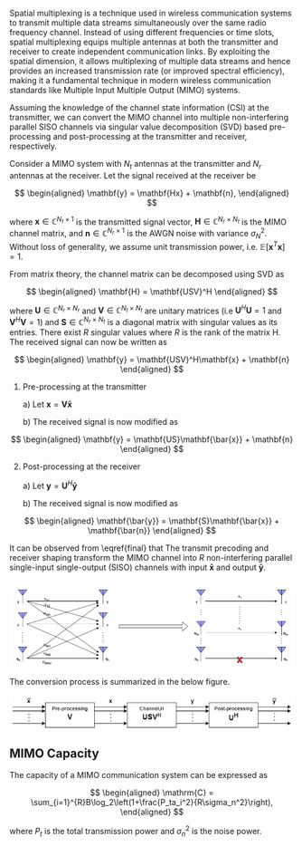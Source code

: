 Spatial multiplexing is a technique used in wireless communication systems to transmit multiple data streams simultaneously over the same radio frequency channel. Instead of using different frequencies or time slots, spatial multiplexing equips multiple antennas at both the transmitter and receiver to create independent communication links. By exploiting the spatial dimension, it allows multiplexing of multiple data streams and hence provides an increased transmission rate (or improved spectral efficiency), making it a fundamental technique in modern wireless communication standards like Multiple Input Multiple Output (MIMO) systems.

 
Assuming the knowledge of the channel state information (CSI) at the transmitter, we can convert the MIMO channel into multiple non-interfering parallel SISO channels via singular value decomposition (SVD) based pre-processing and post-processing at the transmitter and receiver, respectively.


Consider a MIMO system with $N_t$ antennas at the transmitter and $N_r$ antennas at the receiver. Let the signal received at the receiver be 

$$
\begin{aligned}
    \mathbf{y} = \mathbf{Hx} + \mathbf{n},
\end{aligned}
$$

where $\mathbf{x}\in\mathbb{C}^{N_t\times1}$ is the transmitted signal vector, $\mathbf{H}\in\mathbb{C}^{N_r\times N_t}$ is the MIMO channel matrix, and $\mathbf{n}\in\mathbb{C}^{N_r\times1}$ is the AWGN noise with variance $\sigma_N^2$. Without loss of generality, we assume unit transmission power, i.e. $\mathbb{E}[\mathbf{x}^T\mathbf{x}]=1$.
 
From matrix theory, the channel matrix can be decomposed using  SVD as

$$
\begin{aligned}
    \mathbf{H} = \mathbf{USV}^H
\end{aligned}
$$

where $\mathbf{U}\in\mathbb{C}^{N_r\times N_r}$ and $\mathbf{V}\in\mathbb{C}^{N_t\times N_t}$ are unitary matrices (i.e $\mathbf{U}^H\mathbf{U}=1$ and $\mathbf{V}^H\mathbf{V}=1)$ and $\mathbf{S}\in\mathbb{C}^{N_r\times N_t}$ is a diagonal matrix with singular values as its entries. There exist $R$ singular values where $R$ is the rank of the matrix H. The received signal can now be written as

$$
\begin{aligned}
    \mathbf{y} = \mathbf{USV}^H\mathbf{x} + \mathbf{n}
\end{aligned}
$$

 1) Pre-processing at the transmitter

     a) Let $\mathbf{x}=\mathbf{V\bar{x}}$

     b) The received signal is now modified as

$$
\begin{aligned}
    \mathbf{y} = \mathbf{US}\mathbf{\bar{x}} + \mathbf{n}
\end{aligned}
$$

 2) Post-processing at the receiver

    a) Let $\mathbf{y}=\mathbf{U}^H\mathbf{\bar{y}}$

    b) The received signal is now modified as 
    
$$
\begin{aligned}
    \mathbf{\bar{y}} = \mathbf{S}\mathbf{\bar{x}} + \mathbf{\bar{n}}
\end{aligned}
$$

It can be observed from \eqref{final} that The transmit precoding and receiver shaping transform the MIMO channel into $R$ non-interfering parallel single-input single-output (SISO) channels with input $\mathbf{\bar{x}}$ and output $\mathbf{\bar{y}}$.
<br>
<br>
<p align="center">
<img src="./images/SystemModel.png">
</p>

The conversion process is summarized in the below figure.

<p align="center">
<img src="./images/svd.png">
</p>

## MIMO Capacity
The capacity of a MIMO communication system can be expressed as

$$
\begin{aligned}
    \mathrm{C} = \sum_{i=1}^{R}B\log_2\left(1+\frac{P_ta_i^2}{R\sigma_n^2}\right),
\end{aligned}
$$

 where $P_t$ is the total transmission power and $\sigma_n^2$ is the noise power.
